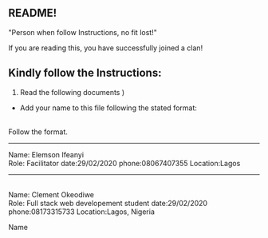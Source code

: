 ## README!

"Person when follow Instructions, no fit lost!"

If you are reading this, you have successfully joined a clan!

## Kindly follow the Instructions:

1. Read the following documents
   )

- Add your name to this file following the stated format:

<br/> Follow the format.<br/>

---

Name: Elemson Ifeanyi <br/>
Role: Facilitator
date:29/02/2020
phone:08067407355
Location:Lagos

---

 <br/>
Name: Clement Okeodiwe <br/>
Role: Full stack web developement student
date:29/02/2020
phone:08173315733
Location:Lagos, Nigeria


Name <br/>
